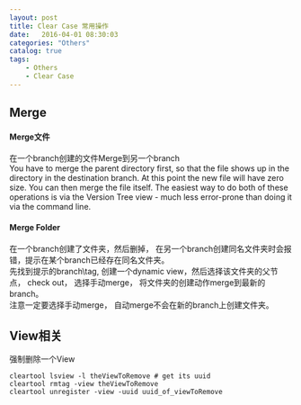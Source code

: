 ```yaml
---
layout: post
title: Clear Case 常用操作
date:   2016-04-01 08:30:03
categories: "Others"
catalog: true
tags: 
    - Others
    - Clear Case
---
```




## Merge

#### Merge文件

在一个branch创建的文件Merge到另一个branch   
You have to merge the parent directory first, so that the file shows up in the directory in the destination branch. At this point the new file will have zero size. You can then merge the file itself. The easiest way to do both of these operations is via the Version Tree view - much less error-prone than doing it via the command line.   

#### Merge Folder

在一个branch创建了文件夹，然后删掉， 在另一个branch创建同名文件夹时会报错，提示在某个branch已经存在同名文件夹。  
先找到提示的branch\tag, 创建一个dynamic view，然后选择该文件夹的父节点， check out， 选择手动merge， 将文件夹的创建动作merge到最新的branch。  
注意一定要选择手动merge， 自动merge不会在新的branch上创建文件夹。   

## View相关

强制删除一个View   

	cleartool lsview -l theViewToRemove # get its uuid
	cleartool rmtag -view theViewToRemove
	cleartool unregister -view -uuid uuid_of_viewToRemove